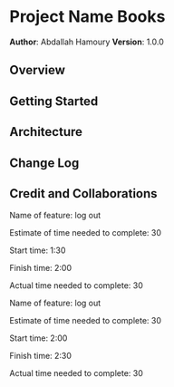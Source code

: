 # Project Name Books 

**Author**: Abdallah Hamoury
**Version**: 1.0.0

## Overview
<!-- Provide a high level overview of what this application is and why you are building it, beyond the fact that it's an assignment for this class. (i.e. What's your problem domain?) -->

## Getting Started
<!-- What are the steps that a user must take in order to build this app on their own machine and get it running? -->

## Architecture
<!-- Provide a detailed description of the application design. What technologies (languages, libraries, etc) you're using, and any other relevant design information. -->

## Change Log
<!-- Use this area to document the iterative changes made to your application as each feature is successfully implemented. Use time stamps. Here's an example:

01-01-2001 4:59pm - Application now has a fully-functional express server, with a GET route for the location resource. -->

## Credit and Collaborations
<!-- Give credit (and a link) to other people or resources that helped you build this application. -->

Name of feature: log out

Estimate of time needed to complete: 30

Start time: 1:30

Finish time: 2:00

Actual time needed to complete: 30

Name of feature: log out

Estimate of time needed to complete: 30

Start time: 2:00

Finish time: 2:30

Actual time needed to complete: 30
